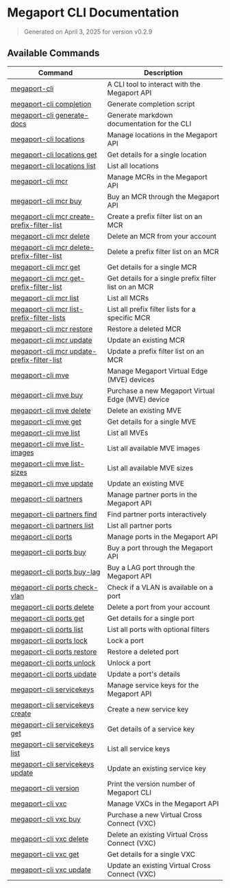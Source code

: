 # Megaport CLI Documentation

> Generated on April 3, 2025 for version v0.2.9

## Available Commands

| Command | Description |
|---------|-------------|
| [megaport-cli](megaport-cli.md) | A CLI tool to interact with the Megaport API |
| [megaport-cli completion](megaport-cli_completion.md) | Generate completion script |
| [megaport-cli generate-docs](megaport-cli_generate-docs.md) | Generate markdown documentation for the CLI |
| [megaport-cli locations](megaport-cli_locations.md) | Manage locations in the Megaport API |
| [megaport-cli locations get](megaport-cli_locations_get.md) | Get details for a single location |
| [megaport-cli locations list](megaport-cli_locations_list.md) | List all locations |
| [megaport-cli mcr](megaport-cli_mcr.md) | Manage MCRs in the Megaport API |
| [megaport-cli mcr buy](megaport-cli_mcr_buy.md) | Buy an MCR through the Megaport API |
| [megaport-cli mcr create-prefix-filter-list](megaport-cli_mcr_create-prefix-filter-list.md) | Create a prefix filter list on an MCR |
| [megaport-cli mcr delete](megaport-cli_mcr_delete.md) | Delete an MCR from your account |
| [megaport-cli mcr delete-prefix-filter-list](megaport-cli_mcr_delete-prefix-filter-list.md) | Delete a prefix filter list on an MCR |
| [megaport-cli mcr get](megaport-cli_mcr_get.md) | Get details for a single MCR |
| [megaport-cli mcr get-prefix-filter-list](megaport-cli_mcr_get-prefix-filter-list.md) | Get details for a single prefix filter list on an MCR |
| [megaport-cli mcr list](megaport-cli_mcr_list.md) | List all MCRs |
| [megaport-cli mcr list-prefix-filter-lists](megaport-cli_mcr_list-prefix-filter-lists.md) | List all prefix filter lists for a specific MCR |
| [megaport-cli mcr restore](megaport-cli_mcr_restore.md) | Restore a deleted MCR |
| [megaport-cli mcr update](megaport-cli_mcr_update.md) | Update an existing MCR |
| [megaport-cli mcr update-prefix-filter-list](megaport-cli_mcr_update-prefix-filter-list.md) | Update a prefix filter list on an MCR |
| [megaport-cli mve](megaport-cli_mve.md) | Manage Megaport Virtual Edge (MVE) devices |
| [megaport-cli mve buy](megaport-cli_mve_buy.md) | Purchase a new Megaport Virtual Edge (MVE) device |
| [megaport-cli mve delete](megaport-cli_mve_delete.md) | Delete an existing MVE |
| [megaport-cli mve get](megaport-cli_mve_get.md) | Get details for a single MVE |
| [megaport-cli mve list](megaport-cli_mve_list.md) | List all MVEs |
| [megaport-cli mve list-images](megaport-cli_mve_list-images.md) | List all available MVE images |
| [megaport-cli mve list-sizes](megaport-cli_mve_list-sizes.md) | List all available MVE sizes |
| [megaport-cli mve update](megaport-cli_mve_update.md) | Update an existing MVE |
| [megaport-cli partners](megaport-cli_partners.md) | Manage partner ports in the Megaport API |
| [megaport-cli partners find](megaport-cli_partners_find.md) | Find partner ports interactively |
| [megaport-cli partners list](megaport-cli_partners_list.md) | List all partner ports |
| [megaport-cli ports](megaport-cli_ports.md) | Manage ports in the Megaport API |
| [megaport-cli ports buy](megaport-cli_ports_buy.md) | Buy a port through the Megaport API |
| [megaport-cli ports buy-lag](megaport-cli_ports_buy-lag.md) | Buy a LAG port through the Megaport API |
| [megaport-cli ports check-vlan](megaport-cli_ports_check-vlan.md) | Check if a VLAN is available on a port |
| [megaport-cli ports delete](megaport-cli_ports_delete.md) | Delete a port from your account |
| [megaport-cli ports get](megaport-cli_ports_get.md) | Get details for a single port |
| [megaport-cli ports list](megaport-cli_ports_list.md) | List all ports with optional filters |
| [megaport-cli ports lock](megaport-cli_ports_lock.md) | Lock a port |
| [megaport-cli ports restore](megaport-cli_ports_restore.md) | Restore a deleted port |
| [megaport-cli ports unlock](megaport-cli_ports_unlock.md) | Unlock a port |
| [megaport-cli ports update](megaport-cli_ports_update.md) | Update a port's details |
| [megaport-cli servicekeys](megaport-cli_servicekeys.md) | Manage service keys for the Megaport API |
| [megaport-cli servicekeys create](megaport-cli_servicekeys_create.md) | Create a new service key |
| [megaport-cli servicekeys get](megaport-cli_servicekeys_get.md) | Get details of a service key |
| [megaport-cli servicekeys list](megaport-cli_servicekeys_list.md) | List all service keys |
| [megaport-cli servicekeys update](megaport-cli_servicekeys_update.md) | Update an existing service key |
| [megaport-cli version](megaport-cli_version.md) | Print the version number of Megaport CLI |
| [megaport-cli vxc](megaport-cli_vxc.md) | Manage VXCs in the Megaport API |
| [megaport-cli vxc buy](megaport-cli_vxc_buy.md) | Purchase a new Virtual Cross Connect (VXC) |
| [megaport-cli vxc delete](megaport-cli_vxc_delete.md) | Delete an existing Virtual Cross Connect (VXC) |
| [megaport-cli vxc get](megaport-cli_vxc_get.md) | Get details for a single VXC |
| [megaport-cli vxc update](megaport-cli_vxc_update.md) | Update an existing Virtual Cross Connect (VXC) |
